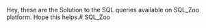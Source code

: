 Hey, these are the Solution to the SQL queries available on SQL_Zoo platform. Hope this helps.# SQL_Zoo
